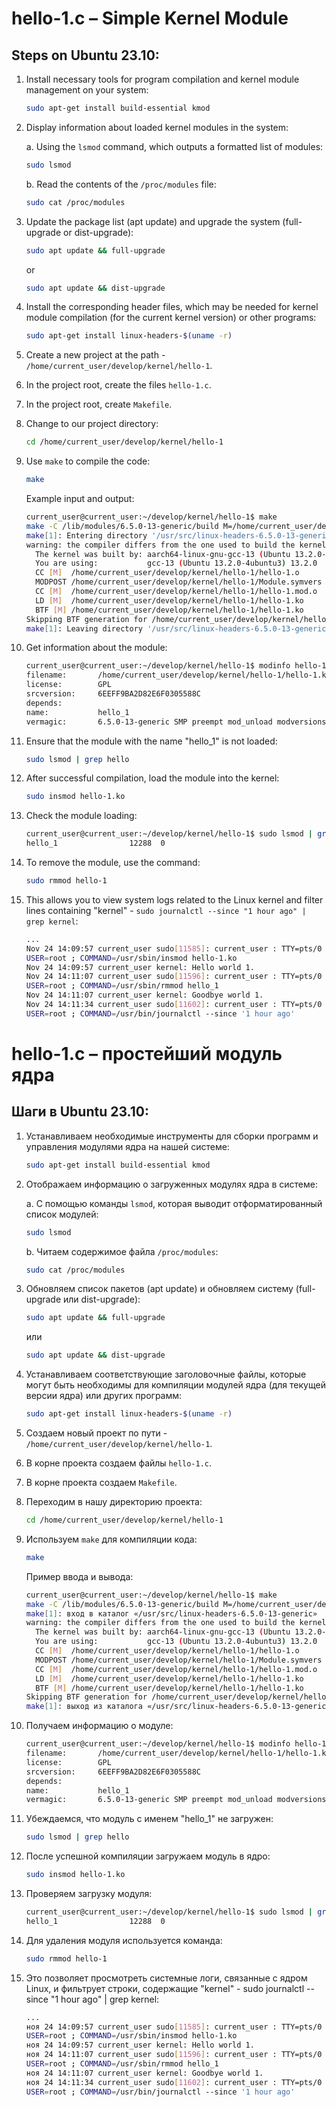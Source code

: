 # hello-1.c – Simple Kernel Module

## Steps on Ubuntu 23.10:

1. Install necessary tools for program compilation and kernel module management on your system:

    ```bash
    sudo apt-get install build-essential kmod
    ```

2. Display information about loaded kernel modules in the system:

   a. Using the `lsmod` command, which outputs a formatted list of modules:

    ```bash
    sudo lsmod
    ```

   b. Read the contents of the `/proc/modules` file:

    ```bash
    sudo cat /proc/modules
    ```

3. Update the package list (apt update) and upgrade the system (full-upgrade or dist-upgrade):

    ```bash
    sudo apt update && full-upgrade
    ```

   or

    ```bash
    sudo apt update && dist-upgrade
    ```

4. Install the corresponding header files, which may be needed for kernel module compilation (for the current kernel 
   version) or other programs:

    ```bash
    sudo apt-get install linux-headers-$(uname -r)
    ```

5. Create a new project at the path - `/home/current_user/develop/kernel/hello-1`.

6. In the project root, create the files `hello-1.c`.

7. In the project root, create `Makefile`.

8. Change to our project directory:

    ```bash
    cd /home/current_user/develop/kernel/hello-1
    ```

9. Use `make` to compile the code:

    ```bash
    make
    ```

   Example input and output:

    ```bash
    current_user@current_user:~/develop/kernel/hello-1$ make
    make -C /lib/modules/6.5.0-13-generic/build M=/home/current_user/develop/kernel/hello-1 modules
    make[1]: Entering directory '/usr/src/linux-headers-6.5.0-13-generic'
    warning: the compiler differs from the one used to build the kernel
      The kernel was built by: aarch64-linux-gnu-gcc-13 (Ubuntu 13.2.0-4ubuntu3) 13.2.0
      You are using:           gcc-13 (Ubuntu 13.2.0-4ubuntu3) 13.2.0
      CC [M]  /home/current_user/develop/kernel/hello-1/hello-1.o
      MODPOST /home/current_user/develop/kernel/hello-1/Module.symvers
      CC [M]  /home/current_user/develop/kernel/hello-1/hello-1.mod.o
      LD [M]  /home/current_user/develop/kernel/hello-1/hello-1.ko
      BTF [M] /home/current_user/develop/kernel/hello-1/hello-1.ko
    Skipping BTF generation for /home/current_user/develop/kernel/hello-1/hello-1.ko due to unavailability of vmlinux
    make[1]: Leaving directory '/usr/src/linux-headers-6.5.0-13-generic'
    ```

10. Get information about the module:

    ```bash
    current_user@current_user:~/develop/kernel/hello-1$ modinfo hello-1.ko
    filename:       /home/current_user/develop/kernel/hello-1/hello-1.ko
    license:        GPL
    srcversion:     6EEFF9BA2D82E6F0305588C
    depends:        
    name:           hello_1
    vermagic:       6.5.0-13-generic SMP preempt mod_unload modversions aarch64
    ```

11. Ensure that the module with the name "hello_1" is not loaded:

    ```bash
    sudo lsmod | grep hello
    ```

12. After successful compilation, load the module into the kernel:

    ```bash
    sudo insmod hello-1.ko
    ```

13. Check the module loading:

    ```bash
    current_user@current_user:~/develop/kernel/hello-1$ sudo lsmod | grep hello
    hello_1                12288  0
    ```

14. To remove the module, use the command:

    ```bash
    sudo rmmod hello-1
    ```

15. This allows you to view system logs related to the Linux kernel and filter lines containing "kernel" -
    `sudo journalctl --since "1 hour ago" | grep kernel`:

    ```bash
    ...
    Nov 24 14:09:57 current_user sudo[11585]: current_user : TTY=pts/0 ; PWD=/home/current_user/develop/kernel/hello-1 ; 
    USER=root ; COMMAND=/usr/sbin/insmod hello-1.ko
    Nov 24 14:09:57 current_user kernel: Hello world 1.
    Nov 24 14:11:07 current_user sudo[11596]: current_user : TTY=pts/0 ; PWD=/home/current_user/develop/kernel/hello-1 ; 
    USER=root ; COMMAND=/usr/sbin/rmmod hello_1
    Nov 24 14:11:07 current_user kernel: Goodbye world 1.
    Nov 24 14:11:34 current_user sudo[11602]: current_user : TTY=pts/0 ; PWD=/home/current_user/develop/kernel/hello-1 ; 
    USER=root ; COMMAND=/usr/bin/journalctl --since '1 hour ago'
    ```





# hello-1.c – простейший модуль ядра

## Шаги в Ubuntu 23.10:

1. Устанавливаем необходимые инструменты для сборки программ и управления модулями ядра на нашей системе:

    ```bash
    sudo apt-get install build-essential kmod
    ```

2. Отображаем информацию о загруженных модулях ядра в системе:

    a. С помощью команды `lsmod`, которая выводит отформатированный список модулей:

    ```bash
    sudo lsmod
    ```

    b. Читаем содержимое файла `/proc/modules`:

    ```bash
    sudo cat /proc/modules
    ```

3. Обновляем список пакетов (apt update) и обновляем систему (full-upgrade или dist-upgrade):

    ```bash
    sudo apt update && full-upgrade
    ```

    или

    ```bash
    sudo apt update && dist-upgrade
    ```

4. Устанавливаем соответствующие заголовочные файлы, которые могут быть необходимы для компиляции модулей ядра (для 
   текущей версии ядра) или других программ:

    ```bash
    sudo apt-get install linux-headers-$(uname -r)
    ```

5. Создаем новый проект по пути - `/home/current_user/develop/kernel/hello-1`.

6. В корне проекта создаем файлы `hello-1.c`.

7. В корне проекта создаем `Makefile`.

8. Переходим в нашу директорию проекта:

    ```bash
    cd /home/current_user/develop/kernel/hello-1
    ```

9. Используем `make` для компиляции кода:

    ```bash
    make
    ```

    Пример ввода и вывода:

    ```bash
    current_user@current_user:~/develop/kernel/hello-1$ make
    make -C /lib/modules/6.5.0-13-generic/build M=/home/current_user/develop/kernel/hello-1 modules
    make[1]: вход в каталог «/usr/src/linux-headers-6.5.0-13-generic»
    warning: the compiler differs from the one used to build the kernel
      The kernel was built by: aarch64-linux-gnu-gcc-13 (Ubuntu 13.2.0-4ubuntu3) 13.2.0
      You are using:           gcc-13 (Ubuntu 13.2.0-4ubuntu3) 13.2.0
      CC [M]  /home/current_user/develop/kernel/hello-1/hello-1.o
      MODPOST /home/current_user/develop/kernel/hello-1/Module.symvers
      CC [M]  /home/current_user/develop/kernel/hello-1/hello-1.mod.o
      LD [M]  /home/current_user/develop/kernel/hello-1/hello-1.ko
      BTF [M] /home/current_user/develop/kernel/hello-1/hello-1.ko
    Skipping BTF generation for /home/current_user/develop/kernel/hello-1/hello-1.ko due to unavailability of vmlinux
    make[1]: выход из каталога «/usr/src/linux-headers-6.5.0-13-generic»
    ```

10. Получаем информацию о модуле:

    ```bash
    current_user@current_user:~/develop/kernel/hello-1$ modinfo hello-1.ko
    filename:       /home/current_user/develop/kernel/hello-1/hello-1.ko
    license:        GPL
    srcversion:     6EEFF9BA2D82E6F0305588C
    depends:        
    name:           hello_1
    vermagic:       6.5.0-13-generic SMP preempt mod_unload modversions aarch64
    ```

11. Убеждаемся, что модуль с именем "hello_1" не загружен:

    ```bash
    sudo lsmod | grep hello
    ```

12. После успешной компиляции загружаем модуль в ядро:

    ```bash
    sudo insmod hello-1.ko
    ```

13. Проверяем загрузку модуля:

    ```bash
    current_user@current_user:~/develop/kernel/hello-1$ sudo lsmod | grep hello
    hello_1                12288  0
    ```

14. Для удаления модуля используется команда:

    ```bash
    sudo rmmod hello-1
    ```

15. Это позволяет просмотреть системные логи, связанные с ядром Linux, и фильтрует строки, содержащие "kernel" - 
    sudo journalctl --since "1 hour ago" | grep kernel:

    ```bash
    ...
    ноя 24 14:09:57 current_user sudo[11585]: current_user : TTY=pts/0 ; PWD=/home/current_user/develop/kernel/hello-1 ; 
    USER=root ; COMMAND=/usr/sbin/insmod hello-1.ko
    ноя 24 14:09:57 current_user kernel: Hello world 1.
    ноя 24 14:11:07 current_user sudo[11596]: current_user : TTY=pts/0 ; PWD=/home/current_user/develop/kernel/hello-1 ; 
    USER=root ; COMMAND=/usr/sbin/rmmod hello_1
    ноя 24 14:11:07 current_user kernel: Goodbye world 1.
    ноя 24 14:11:34 current_user sudo[11602]: current_user : TTY=pts/0 ; PWD=/home/current_user/develop/kernel/hello-1 ; 
    USER=root ; COMMAND=/usr/bin/journalctl --since '1 hour ago'
     ```
